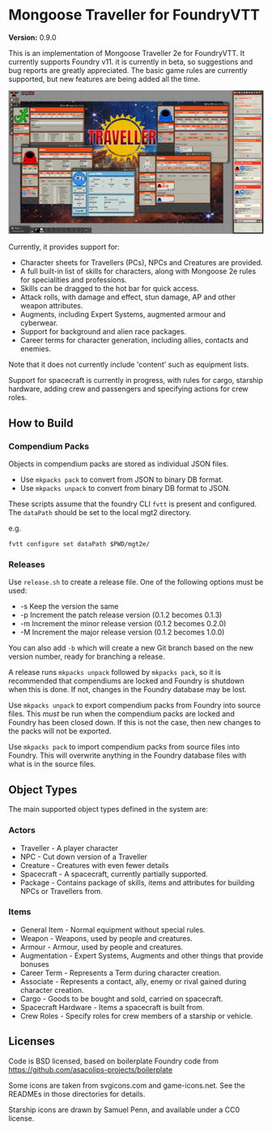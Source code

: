 # Mongoose Traveller for FoundryVTT

**Version:**  0.9.0

This is an implementation of Mongoose Traveller 2e for FoundryVTT. It currently supports Foundry v11.
it is currently in beta, so suggestions and bug reports are greatly appreciated. The basic game rules
are currently supported, but new features are being added all the time.

![Mongoose Traveller on Foundry](docs/traveller-foundry.png)

Currently, it provides support for:
* Character sheets for Travellers (PCs), NPCs and Creatures are provided.
* A full built-in list of skills for characters, along with Mongoose 2e rules for specialities and professions.
* Skills can be dragged to the hot bar for quick access.
* Attack rolls, with damage and effect, stun damage, AP and other weapon attributes.
* Augments, including Expert Systems, augmented armour and cyberwear.
* Support for background and alien race packages.
* Career terms for character generation, including allies, contacts and enemies.

Note that it does not currently include 'content' such as equipment lists.

Support for spacecraft is currently in progress, with rules for cargo, starship hardware, adding crew and passengers
and specifying actions for crew roles.

## How to Build

### Compendium Packs

Objects in compendium packs are stored as individual JSON files.
  * Use `mkpacks pack` to convert from JSON to binary DB format.
  * Use `mkpacks unpack` to convert from binary DB format to JSON.

These scripts assume that the foundry CLI `fvtt` is present and
configured. The `dataPath` should be set to the local mgt2 directory.

e.g.

```
fvtt configure set dataPath $PWD/mgt2e/
```

### Releases

Use `release.sh` to create a release file. One of the following options must be used:
* -s Keep the version the same
* -p Increment the patch release version (0.1.2 becomes 0.1.3)
* -m Increment the minor release version (0.1.2 becomes 0.2.0)
* -M Increment the major release version (0.1.2 becomes 1.0.0)

You can also add `-b` which will create a new Git branch based on the new version number, ready for
branching a release.

A release runs `mkpacks unpack` followed by `mkpacks pack`, so it is recommended that compendiums are
locked and Foundry is shutdown when this is done. If not, changes in the Foundry database may be lost.

Use `mkpacks unpack` to export compendium packs from Foundry into source files. This _must_ be run
when the compendium packs are locked and Foundry has been closed down. If this is not the case, then
new changes to the packs will not be exported.

Use `mkpacks pack` to import compendium packs from source files into Foundry. This will overwrite
anything in the Foundry database files with what is in the source files.

## Object Types

The main supported object types defined in the system are:

### Actors

  * Traveller - A player character
  * NPC - Cut down version of a Traveller
  * Creature - Creatures with even fewer details
  * Spacecraft - A spacecraft, currently partially supported.
  * Package - Contains package of skills, items and attributes for building NPCs or Travellers from.

### Items

  * General Item - Normal equipment without special rules.
  * Weapon - Weapons, used by people and creatures.
  * Armour - Armour, used by people and creatures.
  * Augmentation - Expert Systems, Augments and other things that provide bonuses
  * Career Term - Represents a Term during character creation.
  * Associate - Represents a contact, ally, enemy or rival gained during character creation.
  * Cargo - Goods to be bought and sold, carried on spacecraft.
  * Spacecraft Hardware - Items a spacecraft is built from.
  * Crew Roles - Specify roles for crew members of a starship or vehicle.


## Licenses

Code is BSD licensed, based on boilerplate Foundry code from https://github.com/asacolips-projects/boilerplate

Some icons are taken from svgicons.com and game-icons.net. See the READMEs in those directories for details.

Starship icons are drawn by Samuel Penn, and available under a CC0 license.
